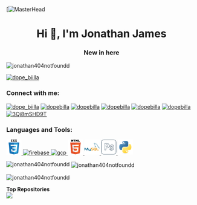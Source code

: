 [![MasterHead](https://i.redd.it/thj41ymmh0351.gif)
<h1 align="center">Hi 👋, I'm Jonathan James</h1>
<h3 align="center">New in here</h3>

<p align="left"> <img src="https://komarev.com/ghpvc/?username=jonathan404notfoundd&label=Profile%20views&color=0e75b6&style=flat" alt="jonathan404notfoundd" /> </p>

<p align="left"> <a href="https://twitter.com/dope_biilla" target="blank"><img src="https://img.shields.io/twitter/follow/dope_biilla?logo=twitter&style=for-the-badge" alt="dope_biilla" /></a> </p>

<h3 align="left">Connect with me:</h3>
<p align="left">
<a href="https://twitter.com/dope_biilla" target="blank"><img align="center" src="https://raw.githubusercontent.com/rahuldkjain/github-profile-readme-generator/master/src/images/icons/Social/twitter.svg" alt="dope_biilla" height="30" width="40" /></a>
<a href="https://linkedin.com/in/dopebilla" target="blank"><img align="center" src="https://raw.githubusercontent.com/rahuldkjain/github-profile-readme-generator/master/src/images/icons/Social/linked-in-alt.svg" alt="dopebilla" height="30" width="40" /></a>
<a href="https://fb.com/dopebilla" target="blank"><img align="center" src="https://raw.githubusercontent.com/rahuldkjain/github-profile-readme-generator/master/src/images/icons/Social/facebook.svg" alt="dopebilla" height="30" width="40" /></a>
<a href="https://instagram.com/dopebilla" target="blank"><img align="center" src="https://raw.githubusercontent.com/rahuldkjain/github-profile-readme-generator/master/src/images/icons/Social/instagram.svg" alt="dopebilla" height="30" width="40" /></a>
<a href="https://www.behance.net/dopebilla" target="blank"><img align="center" src="https://raw.githubusercontent.com/rahuldkjain/github-profile-readme-generator/master/src/images/icons/Social/behance.svg" alt="dopebilla" height="30" width="40" /></a>
<a href="https://www.youtube.com/c/dopebilla" target="blank"><img align="center" src="https://raw.githubusercontent.com/rahuldkjain/github-profile-readme-generator/master/src/images/icons/Social/youtube.svg" alt="dopebilla" height="30" width="40" /></a>
<a href="https://discord.gg/3Qj8mSHD9T" target="blank"><img align="center" src="https://raw.githubusercontent.com/rahuldkjain/github-profile-readme-generator/master/src/images/icons/Social/discord.svg" alt="3Qj8mSHD9T" height="30" width="40" /></a>
  
</p>

<h3 align="left">Languages and Tools:</h3>
<p align="left"> <a href="https://www.w3schools.com/css/" target="_blank" rel="noreferrer"> <img src="https://raw.githubusercontent.com/devicons/devicon/master/icons/css3/css3-original-wordmark.svg" alt="css3" width="40" height="40"/> </a> <a href="https://firebase.google.com/" target="_blank" rel="noreferrer"> <img src="https://www.vectorlogo.zone/logos/firebase/firebase-icon.svg" alt="firebase" width="40" height="40"/> </a> <a href="https://cloud.google.com" target="_blank" rel="noreferrer"> <img src="https://www.vectorlogo.zone/logos/google_cloud/google_cloud-icon.svg" alt="gcp" width="40" height="40"/> </a> <a href="https://www.w3.org/html/" target="_blank" rel="noreferrer"> <img src="https://raw.githubusercontent.com/devicons/devicon/master/icons/html5/html5-original-wordmark.svg" alt="html5" width="40" height="40"/> </a> <a href="https://www.mysql.com/" target="_blank" rel="noreferrer"> <img src="https://raw.githubusercontent.com/devicons/devicon/master/icons/mysql/mysql-original-wordmark.svg" alt="mysql" width="40" height="40"/> </a> <a href="https://www.photoshop.com/en" target="_blank" rel="noreferrer"> <img src="https://raw.githubusercontent.com/devicons/devicon/master/icons/photoshop/photoshop-line.svg" alt="photoshop" width="40" height="40"/> </a> <a href="https://www.python.org" target="_blank" rel="noreferrer"> <img src="https://raw.githubusercontent.com/devicons/devicon/master/icons/python/python-original.svg" alt="python" width="40" height="40"/> </a> </p>

<p><img align="left" src="https://github-readme-stats.vercel.app/api/top-langs?username=jonathan404notfoundd&show_icons=true&theme=dark&locale=en&layout=compact" alt="jonathan404notfoundd" /></p>

<p>&nbsp;<img align="center" src="https://github-readme-stats.vercel.app/api?username=jonathan404notfoundd&show_icons=true&theme=dark&locale=en" alt="jonathan404notfoundd" /></p>

<p><img align="center" src="https://github-readme-streak-stats.herokuapp.com/?user=jonathan404notfoundd&theme=dark" alt="jonathan404notfoundd" /></p>
<b>Top Repositories</b>

<div width="100%" align="center"><a href="https://github.com/Jonathan404notfoundd/Jonathan404notfoundd" align="left"><img align="left" width="45%" src="https://github-readme-stats.vercel.app/api/pin/?username=Jonathan404notfoundd&repo=Jonathan404notfoundd&title_color=0891b2&text_color=ffffff&icon_color=0891b2&bg_color=1c1917&hide_border=true&locale=en" /></a>

